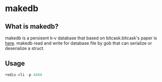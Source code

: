 # makedb

## What is makedb?
makedb is a persisent k-v database that based on bitcask.bitcask's paper is [here](https://riak.com/assets/bitcask-intro.pdf). makedb read and write for database file by gob that can serialize or deserialize a struct. 

## Usage
```go
redis-cli -p 4444
```